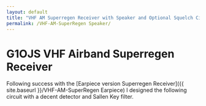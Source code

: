 ```yaml
---
layout: default
title: "VHF AM Superregen Receiver with Speaker and Optional Squelch Circuit"
permalink: /VHF-AM-SuperRegen Speaker/
---
```

# G1OJS VHF Airband Superregen Receiver
Following success with the [Earpiece version Superregen Receiver]({{ site.baseurl }}/VHF-AM-SuperRegen Earpiece) I designed the following circuit with a decent detector and Sallen Key filter.



